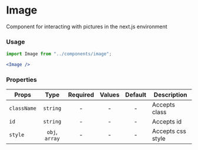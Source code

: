 # Image

Component for interacting with pictures in the next.js environment

### Usage

```js
import Image from "../components/image";
```

```jsx
<Image />
```

### Properties

| Props       |      Type      | Required | Values | Default | Description       |
| ----------- | :------------: | :------: | :----: | :-----: | ----------------- |
| `className` |    `string`    |    -     |   -    |    -    | Accepts class     |
| `id`        |    `string`    |    -     |   -    |    -    | Accepts id        |
| `style`     | `obj`, `array` |    -     |   -    |    -    | Accepts css style |
